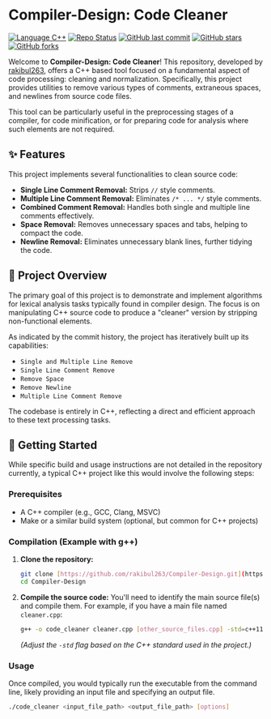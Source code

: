 # Compiler-Design: Code Cleaner

[![Language C++](https://img.shields.io/badge/Language-C%2B%2B-blue.svg)](https://isocpp.org/)
[![Repo Status](https://img.shields.io/badge/Repo%20Status-Active-green.svg)](https://github.com/rakibul263/Compiler-Design/)
[![GitHub last commit](https://img.shields.io/github/last-commit/rakibul263/Compiler-Design.svg)](https://github.com/rakibul263/Compiler-Design/commits/main)
[![GitHub stars](https://img.shields.io/github/stars/rakibul263/Compiler-Design.svg?style=social)](https://github.com/rakibul263/Compiler-Design/stargazers)
[![GitHub forks](https://img.shields.io/github/forks/rakibul263/Compiler-Design.svg?style=social)](https://github.com/rakibul263/Compiler-Design/network/members)

Welcome to **Compiler-Design: Code Cleaner**! This repository, developed by [rakibul263](https://github.com/rakibul263), offers a C++ based tool focused on a fundamental aspect of code processing: cleaning and normalization. Specifically, this project provides utilities to remove various types of comments, extraneous spaces, and newlines from source code files.

This tool can be particularly useful in the preprocessing stages of a compiler, for code minification, or for preparing code for analysis where such elements are not required.

## ✨ Features

This project implements several functionalities to clean source code:

* **Single Line Comment Removal:** Strips `//` style comments.
* **Multiple Line Comment Removal:** Eliminates `/* ... */` style comments.
* **Combined Comment Removal:** Handles both single and multiple line comments effectively.
* **Space Removal:** Removes unnecessary spaces and tabs, helping to compact the code.
* **Newline Removal:** Eliminates unnecessary blank lines, further tidying the code.

## 📝 Project Overview

The primary goal of this project is to demonstrate and implement algorithms for lexical analysis tasks typically found in compiler design. The focus is on manipulating C++ source code to produce a "cleaner" version by stripping non-functional elements.

As indicated by the commit history, the project has iteratively built up its capabilities:
* `Single and Multiple Line Remove`
* `Single Line Comment Remove`
* `Remove Space`
* `Remove Newline`
* `Multiple Line Comment Remove`

The codebase is entirely in C++, reflecting a direct and efficient approach to these text processing tasks.

## 🚀 Getting Started

While specific build and usage instructions are not detailed in the repository currently, a typical C++ project like this would involve the following steps:

### Prerequisites

* A C++ compiler (e.g., GCC, Clang, MSVC)
* Make or a similar build system (optional, but common for C++ projects)

### Compilation (Example with g++)

1.  **Clone the repository:**
    ```bash
    git clone [https://github.com/rakibul263/Compiler-Design.git](https://github.com/rakibul263/Compiler-Design.git)
    cd Compiler-Design
    ```

2.  **Compile the source code:**
    You'll need to identify the main source file(s) and compile them. For example, if you have a main file named `cleaner.cpp`:
    ```bash
    g++ -o code_cleaner cleaner.cpp [other_source_files.cpp] -std=c++11
    ```
    *(Adjust the `-std` flag based on the C++ standard used in the project.)*

### Usage

Once compiled, you would typically run the executable from the command line, likely providing an input file and specifying an output file.

```bash
./code_cleaner <input_file_path> <output_file_path> [options]